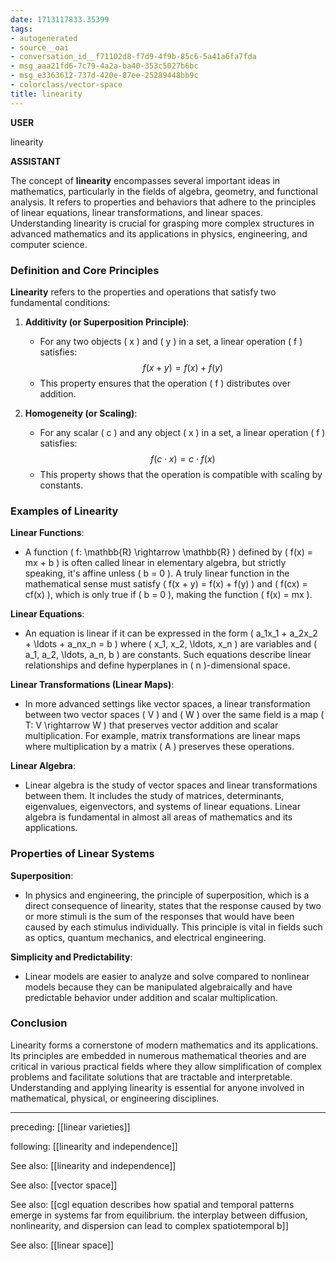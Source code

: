 ```yaml
---
date: 1713117833.35399
tags:
- autogenerated
- source__oai
- conversation_id__f71102d8-f7d9-4f9b-85c6-5a41a6fa7fda
- msg_aaa21fd6-7c79-4a2a-ba40-353c5027b6bc
- msg_e3363612-737d-420e-87ee-25289448bb9c
- colorclass/vector-space
title: linearity
---
```


**USER**

linearity


**ASSISTANT**

The concept of **linearity** encompasses several important ideas in mathematics, particularly in the fields of algebra, geometry, and functional analysis. It refers to properties and behaviors that adhere to the principles of linear equations, linear transformations, and linear spaces. Understanding linearity is crucial for grasping more complex structures in advanced mathematics and its applications in physics, engineering, and computer science.

### Definition and Core Principles

**Linearity** refers to the properties and operations that satisfy two fundamental conditions:

1. **Additivity (or Superposition Principle)**:
   - For any two objects \( x \) and \( y \) in a set, a linear operation \( f \) satisfies:
     $$
     f(x + y) = f(x) + f(y)
     $$
   - This property ensures that the operation \( f \) distributes over addition.

2. **Homogeneity (or Scaling)**:
   - For any scalar \( c \) and any object \( x \) in a set, a linear operation \( f \) satisfies:
     $$
     f(c \cdot x) = c \cdot f(x)
     $$
   - This property shows that the operation is compatible with scaling by constants.

### Examples of Linearity

**Linear Functions**:
- A function \( f: \mathbb{R} \rightarrow \mathbb{R} \) defined by \( f(x) = mx + b \) is often called linear in elementary algebra, but strictly speaking, it's affine unless \( b = 0 \). A truly linear function in the mathematical sense must satisfy \( f(x + y) = f(x) + f(y) \) and \( f(cx) = cf(x) \), which is only true if \( b = 0 \), making the function \( f(x) = mx \).

**Linear Equations**:
- An equation is linear if it can be expressed in the form \( a_1x_1 + a_2x_2 + \ldots + a_nx_n = b \) where \( x_1, x_2, \ldots, x_n \) are variables and \( a_1, a_2, \ldots, a_n, b \) are constants. Such equations describe linear relationships and define hyperplanes in \( n \)-dimensional space.

**Linear Transformations (Linear Maps)**:
- In more advanced settings like vector spaces, a linear transformation between two vector spaces \( V \) and \( W \) over the same field is a map \( T: V \rightarrow W \) that preserves vector addition and scalar multiplication. For example, matrix transformations are linear maps where multiplication by a matrix \( A \) preserves these operations.

**Linear Algebra**:
- Linear algebra is the study of vector spaces and linear transformations between them. It includes the study of matrices, determinants, eigenvalues, eigenvectors, and systems of linear equations. Linear algebra is fundamental in almost all areas of mathematics and its applications.

### Properties of Linear Systems

**Superposition**:
- In physics and engineering, the principle of superposition, which is a direct consequence of linearity, states that the response caused by two or more stimuli is the sum of the responses that would have been caused by each stimulus individually. This principle is vital in fields such as optics, quantum mechanics, and electrical engineering.

**Simplicity and Predictability**:
- Linear models are easier to analyze and solve compared to nonlinear models because they can be manipulated algebraically and have predictable behavior under addition and scalar multiplication.

### Conclusion

Linearity forms a cornerstone of modern mathematics and its applications. Its principles are embedded in numerous mathematical theories and are critical in various practical fields where they allow simplification of complex problems and facilitate solutions that are tractable and interpretable. Understanding and applying linearity is essential for anyone involved in mathematical, physical, or engineering disciplines.


---

preceding: [[linear varieties]]  


following: [[linearity and independence]]

See also: [[linearity and independence]]


See also: [[vector space]]


See also: [[cgl equation describes how spatial and temporal patterns emerge in systems far from equilibrium. the interplay between diffusion, nonlinearity, and dispersion can lead to complex spatiotemporal b]]


See also: [[linear space]]